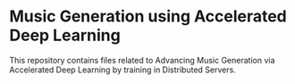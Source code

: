 # Music Generation using Accelerated Deep Learning

This repository contains files related to Advancing Music Generation via Accelerated Deep Learning by training in Distributed Servers.
